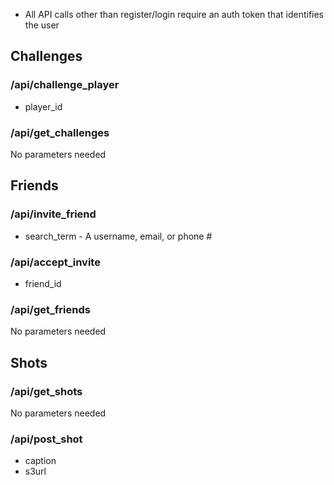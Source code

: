 * All API calls other than register/login require an auth token that identifies the user

## Challenges

### /api/challenge_player 
* player_id

### /api/get_challenges
No parameters needed



## Friends

### /api/invite_friend 
* search_term - A username, email, or phone # 


### /api/accept_invite
* friend_id

### /api/get_friends
No parameters needed


## Shots

### /api/get_shots
No parameters needed

### /api/post_shot
* caption
* s3url
